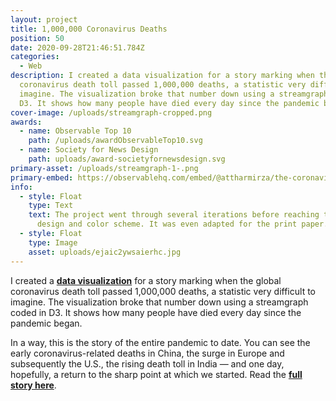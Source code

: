 ```yaml
---
layout: project
title: 1,000,000 Coronavirus Deaths
position: 50
date: 2020-09-28T21:46:51.784Z
categories:
  - Web
description: I created a data visualization for a story marking when the global
  coronavirus death toll passed 1,000,000 deaths, a statistic very difficult to
  imagine. The visualization broke that number down using a streamgraph coded in
  D3. It shows how many people have died every day since the pandemic began.
cover-image: /uploads/streamgraph-cropped.png
awards:
  - name: Observable Top 10
    path: /uploads/awardObservableTop10.svg
  - name: Society for News Design
    path: uploads/award-societyfornewsdesign.svg
primary-asset: /uploads/streamgraph-1-.png
primary-embed: https://observablehq.com/embed/@attharmirza/the-coronavirus-pandemic-ends-when-this-chart-shrinks-agai?cell=streamgraph
info:
  - style: Float
    type: Text
    text: The project went through several iterations before reaching the final
      design and color scheme. It was even adapted for the print paper.
  - style: Float
    type: Image
    asset: uploads/ejaic2ywsaierhc.jpg
---
```

I created a [**data visualization**](https://observablehq.com/@attharmirza/the-coronavirus-pandemic-ends-when-this-chart-shrinks-agai) for a story marking when the global coronavirus death toll passed 1,000,000 deaths, a statistic very difficult to imagine. The visualization broke that number down using a streamgraph coded in D3. It shows how many people have died every day since the pandemic began. 

In a way, this is the story of the entire pandemic to date. You can see the early coronavirus-related deaths in China, the surge in Europe and subsequently the U.S., the rising death toll in India — and one day, hopefully, a return to the sharp point at which we started. Read the [**full story here**](https://www.washingtonpost.com/graphics/2020/world/coronavirus-deaths-1-million/).